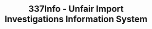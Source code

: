 ---
layout: default
bigquery: https://console.cloud.google.com/bigquery?p=patents-public-data&d=usitc_investigations&page=dataset&project=sheets-management-319211
citation: US International Trade Commission 337Info Unfair Import Investigations Information
  System
contributors: US International Trade Comission
cost: None
description: US International Trade Commission 337Info Unfair Import Investigations
  Information System contains data on investigations done under Section 337. Section
  337 declares the infringement of certain statutory intellectual property rights
  and other forms of unfair competition in import trade to be unlawful practices.
  Most Section 337 investigations involve allegations of patent or registered trademark
  infringement.
documentation: FAQ and tutorial available on the site
last_edit: 04/05/2022, 13:32:26
location: https://pubapps2.usitc.gov/337external/
maintained_by: US International Trade Comission
schema_fields:
- ouiiParticipation
- finalDetNoViolation
- patentNumber
- markmanHearing
- publication_number
- scheduledStartDateEvidHear
- investigationTermDate
- internalRemand
- finalIdOnViolationDue
- endDateMarkmanHearing
- cafcAppeals
- dateOfPublicationFrNotice
- id
- targetDate
- scheduledEndDateEvidHear
- ouiiAttorney
- actualEndDateEvidHear
- finalIdOnViolationIssue
- htsNumbers
- trademarkNumbers
- currentStatus
- invUnfairAct
- startDateMarkmanHearing
- investigationType
- aljAssigned
- currentActiveALJ
- copyrightNumbers
- title
- teoIdIssueDate
- lastUpdated
- teoReliefGranted
- dateComplaintFiled
- reportingRequirements
- finalDetViolation
- dateCreated
- docketNo
- complainant
- teoProceedingInvolved
- issueDateOtherNonFinal
- respondent
- investigationNo
- patentNumbers
- gcAttorney
- actualStartDateEvidHear
- teoIdDueDate
shortname: unfair_import_investigations
tags:
- import
- legal
- trade
timeframe: 2008-2021 (prior to 2008 downloadable as a JSON file)
title: 337Info - Unfair Import Investigations Information System
uuid: 2721f5ec-e599-4890-9265-9706719fc71e
---